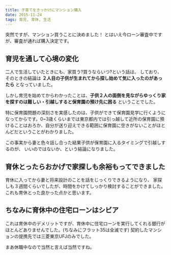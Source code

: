 ```yaml
---
title: 子育てをきっかけにマンション購入
date: 2015-11-24
tags: 育児, 育休, 生活
---
```


突然ですが、マンション買うことに決めました！
とはいえ今ローン審査中ですが、審査が通れば購入決定です。

## 育児を通して心境の変化

二人で生活していたときにも、家買う?買うならいつ?という話は、
しており、そのときの結論は **２人目の子供が生まれてから探し始めて気に入ったのがあったら** となっていました。

しかし育児を始めてからわかったことは、**子供２人の面倒を見ながらゆっくり家を探すのは難しい・引越しすると保育園の預け先に困る**
ということでした。

特に保育園問題の深刻さを実感したのは、子供ができて保育園見学に行くようになってからです。0~3歳くらいまでは東京都内では引っ越して近所の保育園に預けることはおろか、自分が送り迎えできる範囲に保育園に空きがないことがほとんどだということがわかりました。

この事実から妻と色々話し合った結果子供が保育園に入るタイミングで引越しするのが、
いいのではないか、という結論になりました。

## 育休とったらおかげで家探しも余裕もってできました

育休に入ってから妻と将来設計のことを話をじっくりできるようになり、
家探しも３週間くらいでしたが、時間をかけてしっかり検討することができました。
これも育休とった良かった点かと思います。

## ちなみに育休中の住宅ローンはシビア

これは育休中のデメリットですが、育休中に住宅ローンを実行してくれる銀行がほとんどありませんでした。(ちなみにフラット35は全滅です)
契約したマンションの提携先では三菱東京UFJのみでした。

まあ休職中なので当然と言えば当然ですね。
